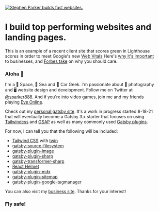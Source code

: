 [![Stephen Parker builds fast websites.](https://res.cloudinary.com/gravital-digital/image/upload/v1629435211/lighthouse-performance_szftjp.png)](https://www.linkedin.com/in/sparker888/)

# I build top performing websites and landing pages.

This is an example of a recent client site that scores green in Lighthouse scores in order to meet Google's new [Web Vitals](https://support.google.com/webmasters/answer/9205520?hl=en) Here's [why it's important](https://gravitaldigital.com/blog/googles-biggest-algorithm-change-goes-live-in-june/) to businesses, and [Forbes take](https://www.forbes.com/sites/forbesagencycouncil/2021/07/08/what-are-googles-new-core-web-vitals--why-should-your-business-care-about-them/?sh=5f8fc4f85989) on why you should care.

### Aloha 🤙

I'm a 🚀 Space, 🐬 Sea and 🚗 Car Geek. I'm passionate about 📸 photography and 🖥️ website design and development. Follow me on Twitter at [@sparker888](https://www.twitter.com/sparker888). And if you're into video games, join me and my friends playing [Eve Online](https://www.eveonline.com/signup?invc=bed0f5cf-ea4b-4c92-9128-b76165d69757).

Check out my [personal gatsby site](https://ecstatic-elion-b17c35.netlify.app/). It's a work in progress started 8-18-21 that will eventually become a Gatsby 3.x starter that focuses on using [Tailwindcss](https://tailwindcss.com/) and [GSAP](https://greensock.com/) as well as many commonly used [Gatsby plugins](https://www.gatsbyjs.com/plugins).

For now, I can tell you that the following will be included:

- [Tailwind CSS](https://tailwindcss.com/) with [twin](https://github.com/ben-rogerson/twin.macro)
- [gatsby-source-filesystem](https://www.gatsbyjs.com/plugins/gatsby-source-filesystem)
- [gatsby-plugin-image](https://www.gatsbyjs.com/plugins/gatsby-plugin-image)
- [gatsby-plugin-sharp](https://www.gatsbyjs.com/plugins/gatsby-plugin-sharp)
- [gatsby-transformer-sharp](https://www.gatsbyjs.com/plugins/gatsby-transformer-shar)
- [React Helmet](https://www.gatsbyjs.com/plugins/gatsby-plugin-react-helmet)
- [gatsby-plugin-mdx](https://www.gatsbyjs.com/plugins/gatsby-plugin-mdx)
- [gatsby-plugin-sitemap](https://www.gatsbyjs.com/plugins/gatsby-plugin-sitemap)
- [gatsby-plugin-google-tagmanager](https://www.gatsbyjs.com/plugins/gatsby-plugin-google-tagmanager)

You can also visit my [business site](https://www.gravitaldigital.com). Thanks for your interest!

### Fly safe!
